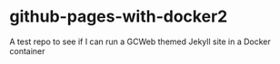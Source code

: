 # github-pages-with-docker2
A test repo to see if I can run a GCWeb themed Jekyll site in a Docker container

